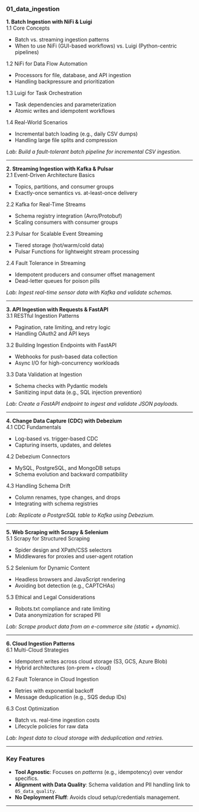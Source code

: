 ### **01_data_ingestion**  
**1. Batch Ingestion with NiFi & Luigi**  
1.1 Core Concepts  
- Batch vs. streaming ingestion patterns  
- When to use NiFi (GUI-based workflows) vs. Luigi (Python-centric pipelines)  

1.2 NiFi for Data Flow Automation  
- Processors for file, database, and API ingestion  
- Handling backpressure and prioritization  

1.3 Luigi for Task Orchestration  
- Task dependencies and parameterization  
- Atomic writes and idempotent workflows  

1.4 Real-World Scenarios  
- Incremental batch loading (e.g., daily CSV dumps)  
- Handling large file splits and compression  

*Lab: Build a fault-tolerant batch pipeline for incremental CSV ingestion.*  

---  

**2. Streaming Ingestion with Kafka & Pulsar**  
2.1 Event-Driven Architecture Basics  
- Topics, partitions, and consumer groups  
- Exactly-once semantics vs. at-least-once delivery  

2.2 Kafka for Real-Time Streams  
- Schema registry integration (Avro/Protobuf)  
- Scaling consumers with consumer groups  

2.3 Pulsar for Scalable Event Streaming  
- Tiered storage (hot/warm/cold data)  
- Pulsar Functions for lightweight stream processing  

2.4 Fault Tolerance in Streaming  
- Idempotent producers and consumer offset management  
- Dead-letter queues for poison pills  

*Lab: Ingest real-time sensor data with Kafka and validate schemas.*  

---  

**3. API Ingestion with Requests & FastAPI**  
3.1 RESTful Ingestion Patterns  
- Pagination, rate limiting, and retry logic  
- Handling OAuth2 and API keys  

3.2 Building Ingestion Endpoints with FastAPI  
- Webhooks for push-based data collection  
- Async I/O for high-concurrency workloads  

3.3 Data Validation at Ingestion  
- Schema checks with Pydantic models  
- Sanitizing input data (e.g., SQL injection prevention)  

*Lab: Create a FastAPI endpoint to ingest and validate JSON payloads.*  

---  

**4. Change Data Capture (CDC) with Debezium**  
4.1 CDC Fundamentals  
- Log-based vs. trigger-based CDC  
- Capturing inserts, updates, and deletes  

4.2 Debezium Connectors  
- MySQL, PostgreSQL, and MongoDB setups  
- Schema evolution and backward compatibility  

4.3 Handling Schema Drift  
- Column renames, type changes, and drops  
- Integrating with schema registries  

*Lab: Replicate a PostgreSQL table to Kafka using Debezium.*  

---  

**5. Web Scraping with Scrapy & Selenium**  
5.1 Scrapy for Structured Scraping  
- Spider design and XPath/CSS selectors  
- Middlewares for proxies and user-agent rotation  

5.2 Selenium for Dynamic Content  
- Headless browsers and JavaScript rendering  
- Avoiding bot detection (e.g., CAPTCHAs)  

5.3 Ethical and Legal Considerations  
- Robots.txt compliance and rate limiting  
- Data anonymization for scraped PII  

*Lab: Scrape product data from an e-commerce site (static + dynamic).*  

---  

**6. Cloud Ingestion Patterns**  
6.1 Multi-Cloud Strategies  
- Idempotent writes across cloud storage (S3, GCS, Azure Blob)  
- Hybrid architectures (on-prem + cloud)  

6.2 Fault Tolerance in Cloud Ingestion  
- Retries with exponential backoff  
- Message deduplication (e.g., SQS dedup IDs)  

6.3 Cost Optimization  
- Batch vs. real-time ingestion costs  
- Lifecycle policies for raw data  

*Lab: Ingest data to cloud storage with deduplication and retries.*  

---  

### **Key Features**  
- **Tool Agnostic**: Focuses on *patterns* (e.g., idempotency) over vendor specifics.  
- **Alignment with Data Quality**: Schema validation and PII handling link to `05_data_quality`.  
- **No Deployment Fluff**: Avoids cloud setup/credentials management.  

---

